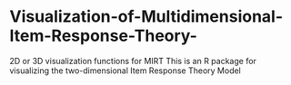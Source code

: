 # Visualization-of-Multidimensional-Item-Response-Theory-
2D or 3D visualization functions for MIRT
This is an R package for visualizing the two-dimensional Item Response Theory Model
